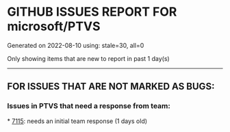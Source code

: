 
# GITHUB ISSUES REPORT FOR microsoft/PTVS


Generated on 2022-08-10 using: stale=30, all=0


Only showing items that are new to report in past 1 day(s)


---

## FOR ISSUES THAT ARE NOT MARKED AS BUGS:


### Issues in PTVS that need a response from team:


\* [7115](https://github.com/microsoft/PTVS/issues/7115 "ILanguageClient implementation can cause race condition by sending extra didOpen notification"): needs an initial team response (1 days old)
